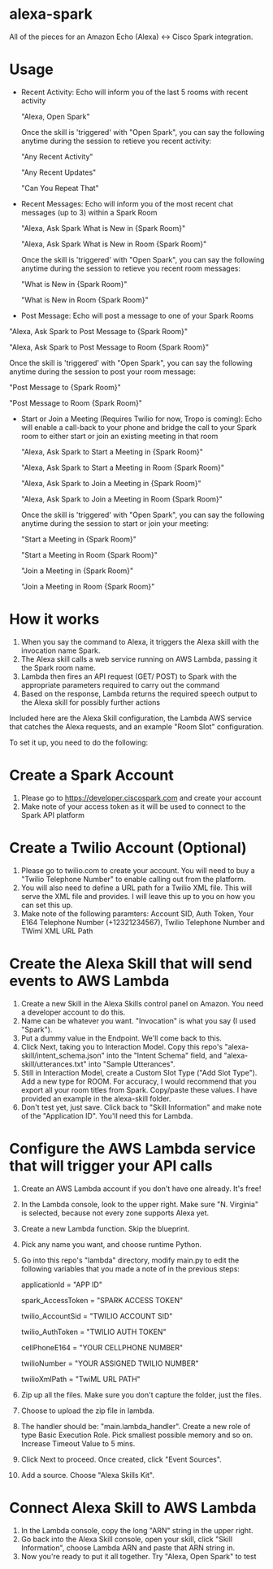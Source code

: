 # alexa-spark

All of the pieces for an Amazon Echo (Alexa) <-> Cisco Spark integration.

# Usage

* Recent Activity: Echo will inform you of the last 5 rooms with recent activity
  
  "Alexa, Open Spark"

  Once the skill is 'triggered' with "Open Spark", you can say the following anytime during the session to retieve you recent activity:
  
  "Any Recent Activity"
  
  "Any Recent Updates"
  
  "Can You Repeat That"
  

* Recent Messages: Echo will inform you of the most recent chat messages (up to 3) within a Spark Room
  
  "Alexa, Ask Spark What is New in {Spark Room}"
  
  "Alexa, Ask Spark What is New in Room {Spark Room}"

  Once the skill is 'triggered' with "Open Spark", you can say the following anytime during the session to retieve you recent room messages:
 
  "What is New in {Spark Room}"
 
  "What is New in Room {Spark Room}"
  

* Post Message: Echo will post a message to one of your Spark Rooms
 
 "Alexa, Ask Spark to Post Message to {Spark Room}"
 
  "Alexa, Ask Spark to Post Message to Room {Spark Room}"

  Once the skill is 'triggered' with "Open Spark", you can say the following anytime during the session to post your room message:
 
  "Post Message to {Spark Room}"
 
  "Post Message to Room {Spark Room}"
  

* Start or Join a Meeting (Requires Twilio for now, Tropo is coming): Echo will enable a call-back to your phone and bridge the call to your Spark room to either start or join an existing meeting in that room
  
  "Alexa, Ask Spark to Start a Meeting in {Spark Room}"
  
  "Alexa, Ask Spark to Start a Meeting in Room {Spark Room}"
  
  "Alexa, Ask Spark to Join a Meeting in {Spark Room}"
  
  "Alexa, Ask Spark to Join a Meeting in Room {Spark Room}"

  Once the skill is 'triggered' with "Open Spark", you can say the following anytime during the session to start or join your meeting:
  
  "Start a Meeting in {Spark Room}"
  
  "Start a Meeting in Room {Spark Room}"
  
  "Join a Meeting in {Spark Room}"
  
  "Join a Meeting in Room {Spark Room}"
  

# How it works

1. When you say the command to Alexa, it triggers the Alexa skill with the invocation name Spark.
2. The Alexa skill calls a web service running on AWS Lambda, passing it the Spark room name.
3. Lambda then fires an API request (GET/ POST) to Spark with the appropriate parameters required to carry out the command
4. Based on the response, Lambda returns the required speech output to the Alexa skill for possibly further actions

Included here are the Alexa Skill configuration, the Lambda AWS service that catches the Alexa requests, and an example "Room Slot" configuration.

To set it up, you need to do the following:

# Create a Spark Account
1. Please go to https://developer.ciscospark.com and create your account
2. Make note of your access token as it will be used to connect to the Spark API platform

# Create a Twilio Account (Optional)
1. Please go to twilio.com to create your account. You will need to buy a "Twilio Telephone Number" to enable calling out from the platform.
2. You will also need to define a URL path for a Twilio XML file. This will serve the XML file and provides. I will leave this up to you on how you can set this up.
2. Make note of the following paramters: Account SID, Auth Token, Your E164 Telephone Number (+12321234567), Twilio Telephone Number and TWiml XML URL Path

# Create the Alexa Skill that will send events to AWS Lambda
1. Create a new Skill in the Alexa Skills control panel on Amazon. You need a developer account to do this.
2. Name can be whatever you want. "Invocation" is what you say (I used "Spark").
3. Put a dummy value in the Endpoint. We'll come back to this.
4. Click Next, taking you to Interaction Model. Copy this repo's "alexa-skill/intent_schema.json" into the "Intent Schema" field, and "alexa-skill/utterances.txt" into "Sample Utterances".
5. Still in Interaction Model, create a Custom Slot Type ("Add Slot Type"). Add a new type for ROOM. For accuracy, I would recommend that you export all your room titles from Spark. Copy/paste these values. I have provided an example in the alexa-skill folder.
6. Don't test yet, just save. Click back to "Skill Information" and make note of the "Application ID". You'll need this for Lambda.

# Configure the AWS Lambda service that will trigger your API calls
1. Create an AWS Lambda account if you don't have one already. It's free!
2. In the Lambda console, look to the upper right. Make sure "N. Virginia" is selected, because not every zone supports Alexa yet.
3. Create a new Lambda function. Skip the blueprint. 
4. Pick any name you want, and choose runtime Python.
5. Go into this repo's "lambda" directory, modify main.py to edit the following variables that you made a note of in the previous steps:
  
    applicationId = "APP ID"
    
    spark_AccessToken = "SPARK ACCESS TOKEN"
    
    twilio_AccountSid = "TWILIO ACCOUNT SID"
    
    twilio_AuthToken  = "TWILIO AUTH TOKEN"
    
    cellPhoneE164 = "YOUR CELLPHONE NUMBER"
    
    twilioNumber = "YOUR ASSIGNED TWILIO NUMBER"
    
    twilioXmlPath = "TwiML URL PATH"
    
6. Zip up all the files. Make sure you don't capture the folder, just the files.
7. Choose to upload the zip file in lambda.
8. The handler should be: "main.lambda_handler". Create a new role of type Basic Execution Role. Pick smallest possible memory and so on. Increase Timeout Value to 5 mins.
9. Click Next to proceed. Once created, click "Event Sources".
10. Add a source.  Choose "Alexa Skills Kit".

# Connect Alexa Skill to AWS Lambda
1. In the Lambda console, copy the long "ARN" string in the upper right.  
2. Go back into the Alexa Skill console, open your skill, click "Skill Information", choose Lambda ARN and paste that ARN string in.
3. Now you're ready to put it all together. Try "Alexa, Open Spark" to test
